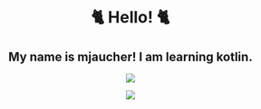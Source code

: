 <div align = "center"> 
  
  <h1>
    🐈 Hello! 🐈
  </h1>
  
</div>

<div align = "center">
  
  <h2>
     My name is mjaucher! I am learning kotlin.
  </h2> 
  
  <img 
       src = "https://github-readme-stats.vercel.app/api?username=mjaucher&show_icons=true&locale=en"
  />
  
  <img 
       src = "https://github-readme-stats.vercel.app/api/top-langs?username=mjaucher&show_icons=true&locale=en&layout=compact"
  />
  
</div>
